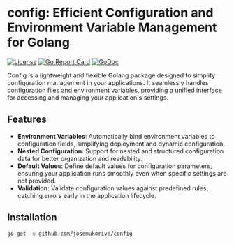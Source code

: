 # config: Efficient Configuration and Environment Variable Management for Golang

[![License](https://img.shields.io/badge/license-MIT-blue.svg)](https://opensource.org/licenses/MIT)
[![Go Report Card](https://goreportcard.com/report/github.com/josemukorivo/config)](https://goreportcard.com/report/github.com/josemukorivo/config)
[![GoDoc](https://godoc.org/github.com/josemukorivo/config?status.svg)](https://godoc.org/github.com/josemukorivo/config)

Config is a lightweight and flexible Golang package designed to simplify configuration management in your applications. It seamlessly handles configuration files and environment variables, providing a unified interface for accessing and managing your application's settings.

## Features

- **Environment Variables**: Automatically bind environment variables to configuration fields, simplifying deployment and dynamic configuration.
- **Nested Configuration**: Support for nested and structured configuration data for better organization and readability.
- **Default Values**: Define default values for configuration parameters, ensuring your application runs smoothly even when specific settings are not provided.
- **Validation**: Validate configuration values against predefined rules, catching errors early in the application lifecycle.

## Installation

```bash
go get -u github.com/josemukorivo/config

